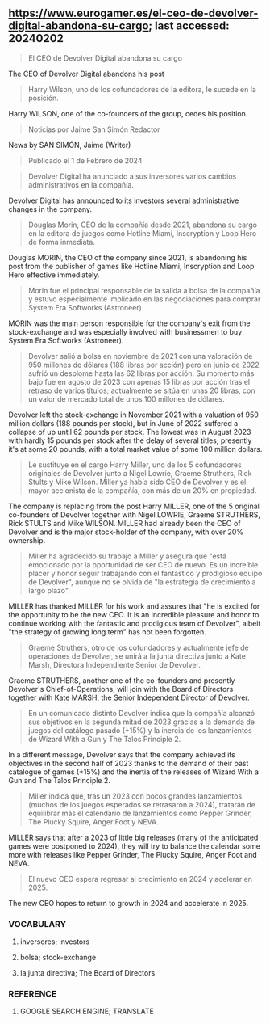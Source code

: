 ## https://www.eurogamer.es/el-ceo-de-devolver-digital-abandona-su-cargo; last accessed: 20240202

> El CEO de Devolver Digital abandona su cargo

The CEO of Devolver Digital abandons his post

> Harry Wilson, uno de los cofundadores de la editora, le sucede en la posición.

Harry WILSON, one of the co-founders of the group, cedes his position.

> Noticias por Jaime San Simón Redactor

News by SAN SIMÓN, Jaime (Writer)

> Publicado el 1 de Febrero de 2024

> Devolver Digital ha anunciado a sus inversores varios cambios administrativos en la compañía.

Devolver Digital has announced to its investors several administrative changes in the company.

> Douglas Morin, CEO de la compañía desde 2021, abandona su cargo en la editora de juegos como Hotline Miami, Inscryption y Loop Hero de forma inmediata.

Douglas MORIN, the CEO of the company since 2021, is abandoning his post from the publisher of games like Hotline Miami, Inscryption and Loop Hero effective immediately. 

> Morin fue el principal responsable de la salida a bolsa de la compañía y estuvo especialmente implicado en las negociaciones para comprar System Era Softworks (Astroneer).

MORIN was the main person responsible for the company's exit from the stock-exchange and was especially involved with businessmen to buy System Era Softworks (Astroneer).

> Devolver salió a bolsa en noviembre de 2021 con una valoración de 950 millones de dólares (188 libras por acción) pero en junio de 2022 sufrió un desplome hasta las 62 libras por acción. Su momento más bajo fue en agosto de 2023 con apenas 15 libras por acción tras el retraso de varios títulos; actualmente se sitúa en unas 20 libras, con un valor de mercado total de unos 100 millones de dólares. 

Devolver left the stock-exchange in November 2021 with a valuation of 950 million dollars (188 pounds per stock), but in June of 2022 suffered a collapse of up until 62 pounds per stock. The lowest was in August 2023 with hardly 15 pounds per stock after the delay of several titles; presently it's at some 20 pounds, with a total market value of some 100 million dollars.

> Le sustituye en el cargo Harry Miller, uno de los 5 cofundadores originales de Devolver junto a Nigel Lowrie, Graeme Struthers, Rick Stults y Mike Wilson. Miller ya había sido CEO de Devolver y es el mayor accionista de la compañía, con más de un 20% en propiedad.

The company is replacing from the post Harry MILLER, one of the 5 original co-founders of Devolver together with Nigel LOWRIE, Graeme STRUTHERS, Rick STULTS and Mike WILSON. MILLER had already been the CEO of Devolver and is the major stock-holder of the company, with over 20% ownership.

> Miller ha agradecido su trabajo a Miller y asegura que "está emocionado por la oportunidad de ser CEO de nuevo. Es un increíble placer y honor seguir trabajando con el fantástico y prodigioso equipo de Devolver", aunque no se olvida de "la estrategia de crecimiento a largo plazo".

MILLER has thanked MILLER for his work and assures that "he is excited for the opportunity to be the new CEO. It is an incredible pleasure and honor to continue working with the fantastic and prodigious team of Devolver", albeit "the strategy of growing long term" has not been forgotten.

> Graeme Struthers, otro de los cofundadores y actualmente jefe de operaciones de Devolver, se unirá a la junta directiva junto a Kate Marsh, Directora Independiente Senior de Devolver. 

Graeme STRUTHERS, another one of the co-founders and presently Devolver's Chief-of-Operations, will join with the Board of Directors together with Kate MARSH, the Senior Independent Director of Devolver.

> En un comunicado distinto Devolver indica que la compañía alcanzó sus objetivos en la segunda mitad de 2023 gracias a la demanda de juegos del catálogo pasado (+15%) y la inercia de los lanzamientos de Wizard With a Gun y The Talos Principle 2.

In a different message, Devolver says that the company achieved its objectives in the second half of 2023 thanks to the demand of their past catalogue of games (+15%) and the inertia of the releases of Wizard With a Gun and The Talos Principle 2.

> Miller indica que, tras un 2023 con pocos grandes lanzamientos (muchos de los juegos esperados se retrasaron a 2024), tratarán de equilibrar más el calendario de lanzamientos como Pepper Grinder, The Plucky Squire, Anger Foot y NEVA.

MILLER says that after a 2023 of little big releases (many of the anticipated games were postponed to 2024), they will try to balance the calendar some more with releases like Pepper Grinder, The Plucky Squire, Anger Foot and NEVA.

> El nuevo CEO espera regresar al crecimiento en 2024 y acelerar en 2025. 

The new CEO hopes to return to growth in 2024 and accelerate in 2025.

### VOCABULARY

1) inversores; investors

2) bolsa; stock-exchange

3) la junta directiva; The Board of Directors

### REFERENCE

1) GOOGLE SEARCH ENGINE; TRANSLATE